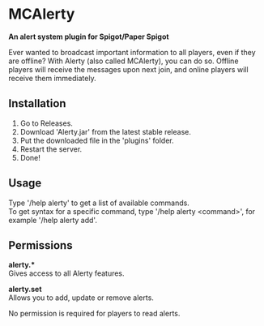 # MCAlerty
**An alert system plugin for Spigot/Paper Spigot**
   
Ever wanted to broadcast important information to all players, even if they are offline? With Alerty (also called MCAlerty), you can do so. Offline players will receive the messages upon next join, and online players will receive them immediately.

## Installation
1. Go to Releases.
2. Download 'Alerty.jar' from the latest stable release.
3. Put the downloaded file in the 'plugins' folder.
4. Restart the server.
5. Done!
   
## Usage
Type '/help alerty' to get a list of available commands.   
To get syntax for a specific command, type '/help alerty \<command\>', for example '/help alerty add'.
   
## Permissions
**alerty.\***   
Gives access to all Alerty features.   
   
**alerty.set**   
Allows you to add, update or remove alerts.   
   
No permission is required for players to read alerts.
